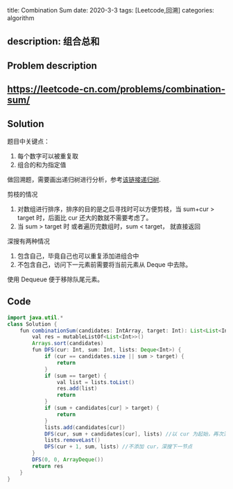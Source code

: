 title:    Combination Sum
date: 2020-3-3
tags: [Leetcode,回溯]
categories: algorithm

description: 组合总和
---

## Problem description

## https://leetcode-cn.com/problems/combination-sum/

## Solution

题目中关键点：

1. 每个数字可以被重复取
2. 组合的和为指定值

做回溯题，需要画出递归树进行分析，参考[该链接递归树](https://leetcode-cn.com/problems/combination-sum/solution/hui-su-suan-fa-jian-zhi-python-dai-ma-java-dai-m-2/).

剪枝的情况

1. 对数组进行排序，排序的目的是之后寻找时可以方便剪枝，当 sum+cur > target 时，后面比 cur 还大的数就不需要考虑了。
2. 当 sum > target 时 或者遍历完数组时，sum < target， 就直接返回

深搜有两种情况

1. 包含自己，毕竟自己也可以重复添加进组合中
2. 不包含自己，访问下一元素前需要将当前元素从 Deque 中去除。

使用 Dequeue 便于移除队尾元素。

## Code

```java
import java.util.*
class Solution {
    fun combinationSum(candidates: IntArray, target: Int): List<List<Int>> {
        val res = mutableListOf<List<Int>>()
        Arrays.sort(candidates)
        fun DFS(cur: Int, sum: Int, lists: Deque<Int>) {
            if (cur == candidates.size || sum > target) {
                return
            }
            if (sum == target) {
                val list = lists.toList()
                res.add(list)
                return
            }
            if (sum + candidates[cur] > target) {
                return
            }
            lists.add(candidates[cur])
            DFS(cur, sum + candidates[cur], lists) //以 cur 为起始，再次深搜 cur
            lists.removeLast()
            DFS(cur + 1, sum, lists) //不添加 cur，深搜下一节点
        }
        DFS(0, 0, ArrayDeque())
        return res
    }
}
```